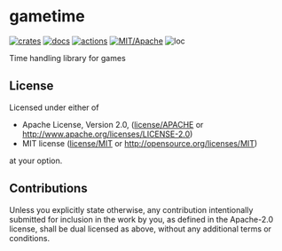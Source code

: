 # gametime

[![crates](https://img.shields.io/crates/v/gametime.svg?style=for-the-badge&label=gametime)](https://crates.io/crates/gametime)
[![docs](https://img.shields.io/badge/docs.rs-gametime-66c2a5?style=for-the-badge&labelColor=555555&logoColor=white)](https://docs.rs/gametime)
[![actions](https://img.shields.io/github/workflow/status/zakarumych/gametime/badge/master?style=for-the-badge)](https://github.com/zakarumych/gametime/actions?query=workflow%3ARust)
[![MIT/Apache](https://img.shields.io/badge/license-MIT%2FApache-blue.svg?style=for-the-badge)](COPYING)
![loc](https://img.shields.io/tokei/lines/github/zakarumych/gametime?style=for-the-badge)

Time handling library for games

## License

Licensed under either of

* Apache License, Version 2.0, ([license/APACHE](license/APACHE) or http://www.apache.org/licenses/LICENSE-2.0)
* MIT license ([license/MIT](license/MIT) or http://opensource.org/licenses/MIT)

at your option.

## Contributions

Unless you explicitly state otherwise, any contribution intentionally submitted for inclusion in the work by you, as defined in the Apache-2.0 license, shall be dual licensed as above, without any additional terms or conditions.
